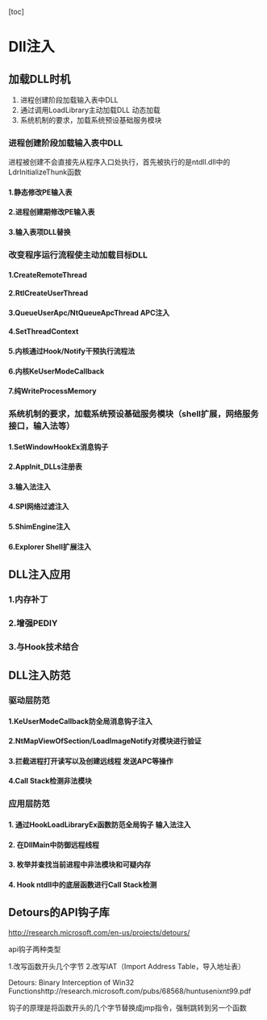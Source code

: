 [toc]

# Dll注入

## 加载DLL时机
1. 进程创建阶段加载输入表中DLL
2. 通过调用LoadLibrary主动加载DLL 动态加载
3. 系统机制的要求，加载系统预设基础服务模块

### 进程创建阶段加载输入表中DLL

进程被创建不会直接先从程序入口处执行，首先被执行的是ntdll.dll中的LdrInitializeThunk函数

#### 1.静态修改PE输入表


#### 2.进程创建期修改PE输入表

#### 3.输入表项DLL替换


### 改变程序运行流程使主动加载目标DLL
#### 1.CreateRemoteThread
#### 2.RtlCreateUserThread
#### 3.QueueUserApc/NtQueueApcThread APC注入
#### 4.SetThreadContext
#### 5.内核通过Hook/Notify干预执行流程法
#### 6.内核KeUserModeCallback
#### 7.纯WriteProcessMemory




### 系统机制的要求，加载系统预设基础服务模块（shell扩展，网络服务接口，输入法等）
#### 1.SetWindowHookEx消息钩子
#### 2.AppInit_DLLs注册表
#### 3.输入法注入
#### 4.SPI网络过滤注入
#### 5.ShimEngine注入
#### 6.Explorer Shell扩展注入


## DLL注入应用
### 1.内存补丁
### 2.增强PEDIY
### 3.与Hook技术结合

## DLL注入防范
### 驱动层防范
#### 1.KeUserModeCallback防全局消息钩子注入
#### 2.NtMapViewOfSection/LoadImageNotify对模块进行验证
#### 3.拦截进程打开读写以及创建远线程 发送APC等操作
#### 4.Call Stack检测非法模块
### 应用层防范
#### 1. 通过HookLoadLibraryEx函数防范全局钩子 输入法注入
#### 2. 在DllMain中防御远程线程
#### 3. 枚举并查找当前进程中非法模块和可疑内存
#### 4. Hook ntdll中的底层函数进行Call Stack检测


## Detours的API钩子库

http://research.microsoft.com/en-us/projects/detours/

api钩子两种类型

1.改写函数开头几个字节
2.改写IAT（Import Address Table，导入地址表）





Detours: Binary Interception of Win32 Functionshttp://research.microsoft.com/pubs/68568/huntusenixnt99.pdf



钩子的原理是将函数开头的几个字节替换成jmp指令，强制跳转到另一个函数